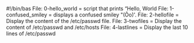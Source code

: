 #!/bin/bas
File: 0-hello_world = script that prints “Hello, World
File: 1-confused_smiley = displays a confused smiley "(Ôo)'.
File: 2-hellofile = Display the content of the /etc/passwd file.
File: 3-twofiles = Display the content of /etc/passwd and /etc/hosts
File: 4-lastlines = Display the last 10 lines of /etc/passwd

